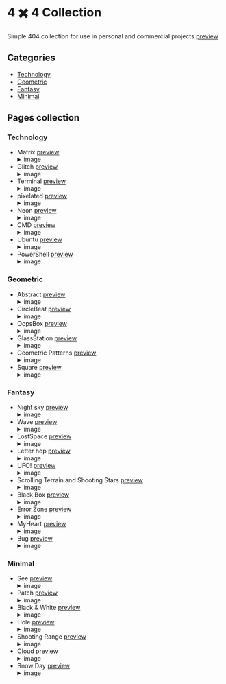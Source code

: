 # 4 ✖️ 4 Collection
Simple 404 collection for use in personal and commercial projects
[preview](https://mjavadh.github.io/4X4-Collection/)

## Categories

- [Technology](#technology)
- [Geometric](#geometric)
- [Fantasy](#fantasy)
- [Minimal](#minimal)

## Pages collection

### Technology 
- Matrix [preview](https://mjavadh.github.io/4X4-Collection/Technology/Matrix/index.html)
      <details>
      <summary>image</summary>
      <img src="https://github.com/MjavadH/4X4-Collection/blob/master/Technology/Matrix/Image.png">
      </details>
- Glitch [preview](https://mjavadh.github.io/4X4-Collection/Technology/Glitch/index.html)
      <details>
      <summary>image</summary>
      <img src="https://github.com/MjavadH/4X4-Collection/blob/master/Technology/Glitch/Image.png">
      </details>
- Terminal [preview](https://mjavadh.github.io/4X4-Collection/Technology/Terminal/index.html)
      <details>
      <summary>image</summary>
      <img src="https://github.com/MjavadH/4X4-Collection/blob/master/Technology/Terminal/Image.png">
      </details>
- pixelated [preview](https://mjavadh.github.io/4X4-Collection/Technology/pixelated/index.html)
      <details>
      <summary>image</summary>
      <img src="https://github.com/MjavadH/4X4-Collection/blob/master/Technology/pixelated/Image.png">
      </details>
- Neon [preview](https://mjavadh.github.io/4X4-Collection/Technology/Neon/index.html)
      <details>
      <summary>image</summary>
      <img src="https://github.com/MjavadH/4X4-Collection/blob/master/Technology/Neon/Image.png">
      </details>
- CMD [preview](https://mjavadh.github.io/4X4-Collection/Technology/CMD/index.html)
      <details>
      <summary>image</summary>
      <img src="https://github.com/MjavadH/4X4-Collection/blob/master/Technology/CMD/Image.png">
      </details>
- Ubuntu [preview](https://mjavadh.github.io/4X4-Collection/Technology/Ubuntu/index.html)
      <details>
      <summary>image</summary>
      <img src="https://github.com/MjavadH/4X4-Collection/blob/master/Technology/Ubuntu/Image.png">
      </details>
- PowerShell [preview](https://mjavadh.github.io/4X4-Collection/Technology/PowerShell/index.html)
      <details>
      <summary>image</summary>
      <img src="https://github.com/MjavadH/4X4-Collection/blob/master/Technology/PowerShell/Image.png">
      </details>
    
### Geometric
- Abstract [preview](https://mjavadh.github.io/4X4-Collection/Geometric/Abstract/index.html)
      <details>
      <summary>image</summary>
      <img src="https://github.com/MjavadH/4X4-Collection/blob/master/Geometric/Abstract/Image.png">
      </details>
- CircleBeat [preview](https://mjavadh.github.io/4X4-Collection/Geometric/CircleBeat/index.html)
      <details>
      <summary>image</summary>
      <img src="https://github.com/MjavadH/4X4-Collection/blob/master/Geometric/CircleBeat/Image.png">
      </details>
- OopsBox [preview](https://mjavadh.github.io/4X4-Collection/Geometric/OopsBox/index.html)
      <details>
      <summary>image</summary>
      <img src="https://github.com/MjavadH/4X4-Collection/blob/master/Geometric/OopsBox/Image.png">
      </details>
- GlassStation [preview](https://mjavadh.github.io/4X4-Collection/Geometric/GlassStation/index.html)
      <details>
      <summary>image</summary>
      <img src="https://github.com/MjavadH/4X4-Collection/blob/master/Geometric/GlassStation/Image.png">
      </details>
- Geometric Patterns [preview](https://mjavadh.github.io/4X4-Collection/Geometric/Geometric%20Patterns/index.html)
      <details>
      <summary>image</summary>
      <img src="https://github.com/MjavadH/4X4-Collection/blob/master/Geometric/Geometric%20Patterns/Image.png">
      </details>
- Square [preview](https://mjavadh.github.io/4X4-Collection/Geometric/Square/index.html)
      <details>
      <summary>image</summary>
      <img src="https://github.com/MjavadH/4X4-Collection/blob/master/Geometric/Square/Image.png">
      </details>

### Fantasy 
- Night sky [preview](https://mjavadh.github.io/4X4-Collection/Fantasy/Night%20sky/index.html)
      <details>
      <summary>image</summary>
      <img src="https://github.com/MjavadH/4X4-Collection/blob/master/Fantasy/Night%20sky/Image.png">
      </details>
- Wave [preview](https://mjavadh.github.io/4X4-Collection/Fantasy/Wave/index.html)
      <details>
      <summary>image</summary>
      <img src="https://github.com/MjavadH/4X4-Collection/blob/master/Fantasy/Wave/Image.png">
      </details>
- LostSpace [preview](https://mjavadh.github.io/4X4-Collection/Fantasy/LostSpace/index.html)
      <details>
      <summary>image</summary>
      <img src="https://github.com/MjavadH/4X4-Collection/blob/master/Fantasy/LostSpace/Image.png">
      </details>
- Letter hop [preview](https://mjavadh.github.io/4X4-Collection/Fantasy/Letters%20hop/index.html)
      <details>
      <summary>image</summary>
      <img src="https://github.com/MjavadH/4X4-Collection/blob/master/Fantasy/Letters%20hop/Image.png">
      </details>
- UFO! [preview](https://mjavadh.github.io/4X4-Collection/Fantasy/UFO!/index.html)
      <details>
      <summary>image</summary>
      <img src="https://github.com/MjavadH/4X4-Collection/blob/master/Fantasy/UFO!/Image.png">
      </details>
- Scrolling Terrain and Shooting Stars [preview](https://mjavadh.github.io/4X4-Collection/Fantasy/Scrolling%20Terrain%20and%20Shooting%20Stars/index.html)
      <details>
      <summary>image</summary>
      <img src="https://github.com/MjavadH/4X4-Collection/blob/master/Fantasy/Scrolling%20Terrain%20and%20Shooting%20Stars/Image.png">
      </details>
- Black Box [preview](https://mjavadh.github.io/4X4-Collection/Fantasy/Black%20Box/index.html)
      <details>
      <summary>image</summary>
      <img src="https://github.com/MjavadH/4X4-Collection/blob/master/Fantasy/Black%20Box/Image.png">
      </details>
- Error Zone [preview](https://mjavadh.github.io/4X4-Collection/Fantasy/Error%20Zone/index.html)
      <details>
      <summary>image</summary>
      <img src="https://github.com/MjavadH/4X4-Collection/blob/master/Fantasy/Error%20Zone/Image.png">
      </details>
- MyHeart [preview](https://mjavadh.github.io/4X4-Collection/Fantasy/MyHeart/index.html)
      <details>
      <summary>image</summary>
      <img src="https://github.com/MjavadH/4X4-Collection/blob/master/Fantasy/MyHeart/Image.png">
      </details>
- Bug [preview](https://mjavadh.github.io/4X4-Collection/Fantasy/Bug/index.html)
      <details>
      <summary>image</summary>
      <img src="https://github.com/MjavadH/4X4-Collection/blob/master/Fantasy/Bug/Image.png">
      </details>
      
### Minimal
- See [preview](https://mjavadh.github.io/4X4-Collection/Minimal/See/index.html)
      <details>
      <summary>image</summary>
      <img src="https://github.com/MjavadH/4X4-Collection/blob/master/Minimal/See/Image.png">
      </details>
- Patch [preview](https://mjavadh.github.io/4X4-Collection/Minimal/Patch/index.html)
      <details>
      <summary>image</summary>
      <img src="https://github.com/MjavadH/4X4-Collection/blob/master/Minimal/Patch/Image.png">
      </details>
- Black & White [preview](https://mjavadh.github.io/4X4-Collection/Minimal/Black&White/index.htm)
      <details>
      <summary>image</summary>
      <img src="https://github.com/MjavadH/4X4-Collection/blob/master/Minimal/Black%26White/Image.png">
      </details>
- Hole [preview](https://mjavadh.github.io/4X4-Collection/Minimal/Hole/index.html)
      <details>
      <summary>image</summary>
      <img src="https://github.com/MjavadH/4X4-Collection/blob/master/Minimal/Hole/Image.png">
      </details>
- Shooting Range [preview](https://mjavadh.github.io/4X4-Collection/Minimal/Shooting%20Range/index.html)
      <details>
      <summary>image</summary>
      <img src="https://github.com/MjavadH/4X4-Collection/blob/master/Minimal/Shooting%20Range/Image.png">
      </details>
- Cloud [preview](https://mjavadh.github.io/4X4-Collection/Minimal/Cloud/index.html)
      <details>
      <summary>image</summary>
      <img src="https://github.com/MjavadH/4X4-Collection/blob/master/Minimal/Cloud/Image.png">
      </details>
- Snow Day [preview](https://mjavadh.github.io/4X4-Collection/Minimal/Snow%20Day/index.html)
      <details>
      <summary>image</summary>
      <img src="https://github.com/MjavadH/4X4-Collection/blob/master/Minimal/Snow%20Day/Image.png">
      </details>
